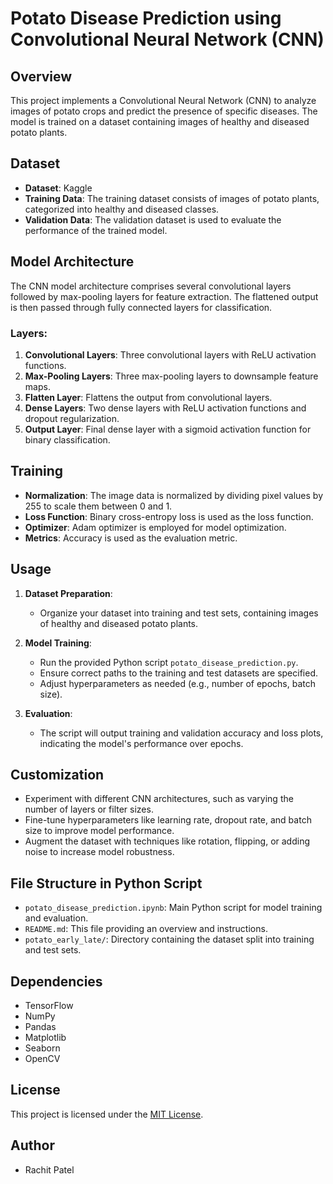 # Potato Disease Prediction using Convolutional Neural Network (CNN)

## Overview

This project implements a Convolutional Neural Network (CNN) to analyze images of potato crops and predict the presence of specific diseases. The model is trained on a dataset containing images of healthy and diseased potato plants.

## Dataset

- **Dataset**: Kaggle
- **Training Data**: The training dataset consists of images of potato plants, categorized into healthy and diseased classes.
- **Validation Data**: The validation dataset is used to evaluate the performance of the trained model.

## Model Architecture

The CNN model architecture comprises several convolutional layers followed by max-pooling layers for feature extraction. The flattened output is then passed through fully connected layers for classification.

### Layers:
1. **Convolutional Layers**: Three convolutional layers with ReLU activation functions.
2. **Max-Pooling Layers**: Three max-pooling layers to downsample feature maps.
3. **Flatten Layer**: Flattens the output from convolutional layers.
4. **Dense Layers**: Two dense layers with ReLU activation functions and dropout regularization.
5. **Output Layer**: Final dense layer with a sigmoid activation function for binary classification.

## Training

- **Normalization**: The image data is normalized by dividing pixel values by 255 to scale them between 0 and 1.
- **Loss Function**: Binary cross-entropy loss is used as the loss function.
- **Optimizer**: Adam optimizer is employed for model optimization.
- **Metrics**: Accuracy is used as the evaluation metric.

## Usage

1. **Dataset Preparation**:
   - Organize your dataset into training and test sets, containing images of healthy and diseased potato plants.
   
2. **Model Training**:
   - Run the provided Python script `potato_disease_prediction.py`.
   - Ensure correct paths to the training and test datasets are specified.
   - Adjust hyperparameters as needed (e.g., number of epochs, batch size).
   
3. **Evaluation**:
   - The script will output training and validation accuracy and loss plots, indicating the model's performance over epochs.

## Customization

- Experiment with different CNN architectures, such as varying the number of layers or filter sizes.
- Fine-tune hyperparameters like learning rate, dropout rate, and batch size to improve model performance.
- Augment the dataset with techniques like rotation, flipping, or adding noise to increase model robustness.

## File Structure in Python Script

- `potato_disease_prediction.ipynb`: Main Python script for model training and evaluation.
- `README.md`: This file providing an overview and instructions.
- `potato_early_late/`: Directory containing the dataset split into training and test sets.
  
## Dependencies

- TensorFlow
- NumPy
- Pandas
- Matplotlib
- Seaborn
- OpenCV

## License

This project is licensed under the [MIT License](LICENSE).

## Author

- Rachit Patel
